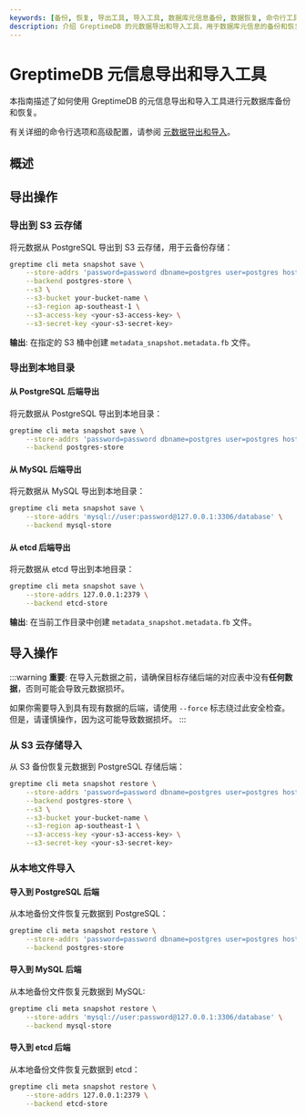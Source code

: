 ```yaml
---
keywords: [备份, 恢复, 导出工具, 导入工具, 数据库元信息备份, 数据恢复, 命令行工具]
description: 介绍 GreptimeDB 的元数据导出和导入工具，用于数据库元信息的备份和恢复，包括命令语法、选项、常见使用场景
---
```


# GreptimeDB 元信息导出和导入工具

本指南描述了如何使用 GreptimeDB 的元信息导出和导入工具进行元数据库备份和恢复。

有关详细的命令行选项和高级配置，请参阅 [元数据导出和导入](/reference/command-lines/utilities/metadata.md)。

## 概述

## 导出操作

### 导出到 S3 云存储

将元数据从 PostgreSQL 导出到 S3 云存储，用于云备份存储：

```bash
greptime cli meta snapshot save \
    --store-addrs 'password=password dbname=postgres user=postgres host=localhost port=5432' \
    --backend postgres-store \
    --s3 \
    --s3-bucket your-bucket-name \
    --s3-region ap-southeast-1 \
    --s3-access-key <your-s3-access-key> \
    --s3-secret-key <your-s3-secret-key>
```

**输出**: 在指定的 S3 桶中创建 `metadata_snapshot.metadata.fb` 文件。

### 导出到本地目录

#### 从 PostgreSQL 后端导出

将元数据从 PostgreSQL 导出到本地目录：

```bash
greptime cli meta snapshot save \
    --store-addrs 'password=password dbname=postgres user=postgres host=localhost port=5432' \
    --backend postgres-store
```

#### 从 MySQL 后端导出

将元数据从 MySQL 导出到本地目录：

```bash
greptime cli meta snapshot save \
    --store-addrs 'mysql://user:password@127.0.0.1:3306/database' \
    --backend mysql-store
```

#### 从 etcd 后端导出

将元数据从 etcd 导出到本地目录：

```bash
greptime cli meta snapshot save \
    --store-addrs 127.0.0.1:2379 \
    --backend etcd-store
```

**输出**: 在当前工作目录中创建 `metadata_snapshot.metadata.fb` 文件。

## 导入操作

:::warning
**重要**: 在导入元数据之前，请确保目标存储后端的对应表中没有**任何数据**，否则可能会导致元数据损坏。

如果你需要导入到具有现有数据的后端，请使用 `--force` 标志绕过此安全检查。但是，请谨慎操作，因为这可能导致数据损坏。
:::

### 从 S3 云存储导入

从 S3 备份恢复元数据到 PostgreSQL 存储后端：

```bash
greptime cli meta snapshot restore \
    --store-addrs 'password=password dbname=postgres user=postgres host=localhost port=5432' \
    --backend postgres-store \
    --s3 \
    --s3-bucket your-bucket-name \
    --s3-region ap-southeast-1 \
    --s3-access-key <your-s3-access-key> \
    --s3-secret-key <your-s3-secret-key>
```

### 从本地文件导入

#### 导入到 PostgreSQL 后端

从本地备份文件恢复元数据到 PostgreSQL：

```bash
greptime cli meta snapshot restore \
    --store-addrs 'password=password dbname=postgres user=postgres host=localhost port=5432' \
    --backend postgres-store
```

#### 导入到 MySQL 后端

从本地备份文件恢复元数据到 MySQL:

```bash
greptime cli meta snapshot restore \
    --store-addrs 'mysql://user:password@127.0.0.1:3306/database' \
    --backend mysql-store
```

#### 导入到 etcd 后端

从本地备份文件恢复元数据到 etcd：

```bash
greptime cli meta snapshot restore \
    --store-addrs 127.0.0.1:2379 \
    --backend etcd-store
```